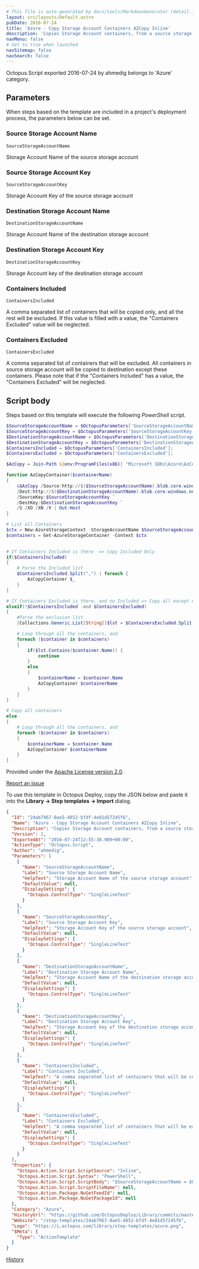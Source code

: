```yaml
---
# This file is auto-generated by docs/tools/MarkdownGenerator (detail.js)
layout: src/layouts/Default.astro
pubDate: 2016-07-24
title: 'Azure - Copy Storage Account Containers AZCopy Inline'
description: 'Copies Storage Account containers, from a source storage account to destination. It copies the containers with the same names.'
navMenu: false
# Set to true when launched
navSitemap: false
navSearch: false
---
```


Octopus.Script exported 2016-07-24 by ahmedig belongs to 'Azure' category.

## Parameters

When steps based on the template are included in a project's deployment process, the parameters below can be set.


<div class="param">

### Source Storage Account Name

`SourceStorageAccountName`

Storage Account Name of the source storage account

</div>
        
<div class="param">

### Source Storage Account Key

`SourceStorageAccountKey`

Storage Account Key of the source storage account

</div>
        
<div class="param">

### Destination Storage Account Name

`DestinationStorageAccountName`

Storage Account Name of the destination storage account

</div>
        
<div class="param">

### Destination Storage Account Key

`DestinationStorageAccountKey`

Storage Account key of the destination storage account

</div>
        
<div class="param">

### Containers Included

`ContainersIncluded`

A comma separated list of containers that will be copied only, and all the rest will be excluded. If this value is filled with a value, the "Containers Excluded" value will be neglected.

</div>
        
<div class="param">

### Containers Excluded

`ContainersExcluded`

A comma separated list of containers that will be excluded. All containers in source storage account will be copied to destination except these containers. Please note that if the "Containers Included" has a value, the "Containers Excluded" will be neglected.

</div>
        

## Script body

Steps based on this template will execute the following *PowerShell* script.

```powershell
$SourceStorageAccountName = $OctopusParameters['SourceStorageAccountName'];
$SourceStorageAccountKey = $OctopusParameters['SourceStorageAccountKey'];
$DestinationStorageAccountName = $OctopusParameters['DestinationStorageAccountName'];
$DestinationStorageAccountKey = $OctopusParameters['DestinationStorageAccountKey'];
$ContainersIncluded = $OctopusParameters['ContainersIncluded'];
$ContainersExcluded = $OctopusParameters['ContainersExcluded'];

$AzCopy = Join-Path ${env:ProgramFiles(x86)} "Microsoft SDKs\Azure\AzCopy\AzCopy.exe"

function AzCopyContainer($containerName)
{
    &$AzCopy /Source:http://$($SourceStorageAccountName).blob.core.windows.net/$containerName `
	/Dest:http://$($DestinationStorageAccountName).blob.core.windows.net/$containerName `
	/SourceKey:$SourceStorageAccountKey `
	/DestKey:$DestinationStorageAccountKey `
	/S /XO /XN /V | Out-Host
}

# List all Containers
$ctx = New-AzureStorageContext -StorageAccountName $SourceStorageAccountName -StorageAccountKey $SourceStorageAccountKey
$containers = Get-AzureStorageContainer -Context $ctx

	
# If Containers Included is there  => Copy Included Only 
if($ContainersIncluded)
{
	# Parse the Included list
	$ContainersIncluded.Split(",") | foreach {
		AzCopyContainer $_
	}
}

# If Containers Excluded is there, and no Included => Copy all except excluded
elseif(!$ContainersIncluded -and $ContainersExcluded)
{
	#Parse the exclusion list
	[Collections.Generic.List[String]]$lst = $ContainersExcluded.Split(",")

	# Loop through all the containers, and
	foreach ($container in $containers) 
	{
		if($lst.Contains($container.Name)) {
			continue
		}
		else 
		{
			$containerName = $container.Name
            AzCopyContainer $containerName
		}
	} 
}

# Copy all containers
else
{
	# Loop through all the containers, and
	foreach ($container in $containers) 
	{
		$containerName = $container.Name
        AzCopyContainer $containerName
	} 
}
```

Provided under the [Apache License version 2.0](https://github.com/OctopusDeploy/Library/blob/master/LICENSE.txt).

[Report an issue](https://github.com/OctopusDeploy/Library/issues/new?assignees=&labels=&projects=&template=bug-report.yml&title=Issue%20with%20Azure%20-%20Copy%20Storage%20Account%20Containers%20AZCopy%20Inline&step-template=Azure%20-%20Copy%20Storage%20Account%20Containers%20AZCopy%20Inline)

<div class="get-json">

To use this template in Octopus Deploy, copy the JSON below and paste it into the **Library → Step templates → Import** dialog.

```json
{
  "Id": "24ab7967-8ae5-4852-bfdf-4e81d57245f6",
  "Name": "Azure - Copy Storage Account Containers AZCopy Inline",
  "Description": "Copies Storage Account containers, from a source storage account to destination. It copies the containers with the same names.",
  "Version": 2,
  "ExportedAt": "2016-07-24T12:55:38.909+00:00",
  "ActionType": "Octopus.Script",
  "Author": "ahmedig",
  "Parameters": [
    {
      "Name": "SourceStorageAccountName",
      "Label": "Source Storage Account Name",
      "HelpText": "Storage Account Name of the source storage account",
      "DefaultValue": null,
      "DisplaySettings": {
        "Octopus.ControlType": "SingleLineText"
      }
    },
    {
      "Name": "SourceStorageAccountKey",
      "Label": "Source Storage Account Key",
      "HelpText": "Storage Account Key of the source storage account",
      "DefaultValue": null,
      "DisplaySettings": {
        "Octopus.ControlType": "SingleLineText"
      }
    },
    {
      "Name": "DestinationStorageAccountName",
      "Label": "Destination Storage Account Name",
      "HelpText": "Storage Account Name of the destination storage account",
      "DefaultValue": null,
      "DisplaySettings": {
        "Octopus.ControlType": "SingleLineText"
      }
    },
    {
      "Name": "DestinationStorageAccountKey",
      "Label": "Destination Storage Account Key",
      "HelpText": "Storage Account key of the destination storage account",
      "DefaultValue": null,
      "DisplaySettings": {
        "Octopus.ControlType": "SingleLineText"
      }
    },
    {
      "Name": "ContainersIncluded",
      "Label": "Containers Included",
      "HelpText": "A comma separated list of containers that will be copied only, and all the rest will be excluded. If this value is filled with a value, the \"Containers Excluded\" value will be neglected.",
      "DefaultValue": null,
      "DisplaySettings": {
        "Octopus.ControlType": "SingleLineText"
      }
    },
    {
      "Name": "ContainersExcluded",
      "Label": "Containers Excluded",
      "HelpText": "A comma separated list of containers that will be excluded. All containers in source storage account will be copied to destination except these containers. Please note that if the \"Containers Included\" has a value, the \"Containers Excluded\" will be neglected.",
      "DefaultValue": null,
      "DisplaySettings": {
        "Octopus.ControlType": "SingleLineText"
      }
    }
  ],
  "Properties": {
    "Octopus.Action.Script.ScriptSource": "Inline",
    "Octopus.Action.Script.Syntax": "PowerShell",
    "Octopus.Action.Script.ScriptBody": "$SourceStorageAccountName = $OctopusParameters['SourceStorageAccountName'];\n$SourceStorageAccountKey = $OctopusParameters['SourceStorageAccountKey'];\n$DestinationStorageAccountName = $OctopusParameters['DestinationStorageAccountName'];\n$DestinationStorageAccountKey = $OctopusParameters['DestinationStorageAccountKey'];\n$ContainersIncluded = $OctopusParameters['ContainersIncluded'];\n$ContainersExcluded = $OctopusParameters['ContainersExcluded'];\n\n$AzCopy = Join-Path ${env:ProgramFiles(x86)} \"Microsoft SDKs\\Azure\\AzCopy\\AzCopy.exe\"\n\nfunction AzCopyContainer($containerName)\n{\n    &$AzCopy /Source:http://$($SourceStorageAccountName).blob.core.windows.net/$containerName `\n\t/Dest:http://$($DestinationStorageAccountName).blob.core.windows.net/$containerName `\n\t/SourceKey:$SourceStorageAccountKey `\n\t/DestKey:$DestinationStorageAccountKey `\n\t/S /XO /XN /V | Out-Host\n}\n\n# List all Containers\n$ctx = New-AzureStorageContext -StorageAccountName $SourceStorageAccountName -StorageAccountKey $SourceStorageAccountKey\n$containers = Get-AzureStorageContainer -Context $ctx\n\n\t\n# If Containers Included is there  => Copy Included Only \nif($ContainersIncluded)\n{\n\t# Parse the Included list\n\t$ContainersIncluded.Split(\",\") | foreach {\n\t\tAzCopyContainer $_\n\t}\n}\n\n# If Containers Excluded is there, and no Included => Copy all except excluded\nelseif(!$ContainersIncluded -and $ContainersExcluded)\n{\n\t#Parse the exclusion list\n\t[Collections.Generic.List[String]]$lst = $ContainersExcluded.Split(\",\")\n\n\t# Loop through all the containers, and\n\tforeach ($container in $containers) \n\t{\n\t\tif($lst.Contains($container.Name)) {\n\t\t\tcontinue\n\t\t}\n\t\telse \n\t\t{\n\t\t\t$containerName = $container.Name\n            AzCopyContainer $containerName\n\t\t}\n\t} \n}\n\n# Copy all containers\nelse\n{\n\t# Loop through all the containers, and\n\tforeach ($container in $containers) \n\t{\n\t\t$containerName = $container.Name\n        AzCopyContainer $containerName\n\t} \n}",
    "Octopus.Action.Script.ScriptFileName": null,
    "Octopus.Action.Package.NuGetFeedId": null,
    "Octopus.Action.Package.NuGetPackageId": null
  },
  "Category": "Azure",
  "HistoryUrl": "https://github.com/OctopusDeploy/Library/commits/master/step-templates//opt/buildagent/work/75443764cd38076d/step-templates/Azure-CopySelectiveStorageAccountContainersUsingAZCopy.json",
  "Website": "/step-templates/24ab7967-8ae5-4852-bfdf-4e81d57245f6",
  "Logo": "https://i.octopus.com/library/step-templates/azure.png",
  "$Meta": {
    "Type": "ActionTemplate"
  }
}
```

[History](https://github.com/OctopusDeploy/Library/commits/master/step-templates/https://github.com/OctopusDeploy/Library/commits/master/step-templates//opt/buildagent/work/75443764cd38076d/step-templates/Azure-CopySelectiveStorageAccountContainersUsingAZCopy.json)

</div>
